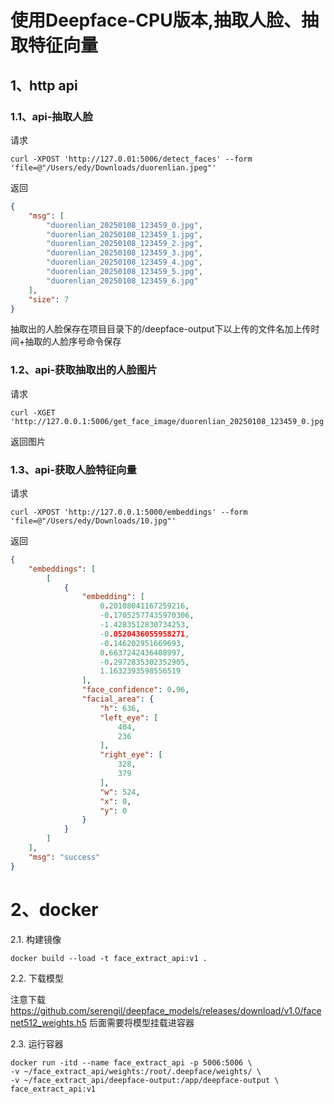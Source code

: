 # 使用Deepface-CPU版本,抽取人脸、抽取特征向量

## 1、http api

### 1.1、api-抽取人脸
请求
```
curl -XPOST 'http://127.0.01:5006/detect_faces' --form 'file=@"/Users/edy/Downloads/duorenlian.jpeg"'
```

返回
```json
{
    "msg": [
        "duorenlian_20250108_123459_0.jpg",
        "duorenlian_20250108_123459_1.jpg",
        "duorenlian_20250108_123459_2.jpg",
        "duorenlian_20250108_123459_3.jpg",
        "duorenlian_20250108_123459_4.jpg",
        "duorenlian_20250108_123459_5.jpg",
        "duorenlian_20250108_123459_6.jpg"
    ],
    "size": 7
}
```
抽取出的人脸保存在项目目录下的/deepface-output下以上传的文件名加上传时间+抽取的人脸序号命令保存

### 1.2、api-获取抽取出的人脸图片
请求
```
curl -XGET 'http://127.0.0.1:5006/get_face_image/duorenlian_20250108_123459_0.jpg'
```

返回图片

### 1.3、api-获取人脸特征向量
请求
```
curl -XPOST 'http://127.0.0.1:5000/embeddings' --form 'file=@"/Users/edy/Downloads/10.jpg"'
```

返回
```json
{
    "embeddings": [
        [
            {
                "embedding": [
                    0.20108041167259216,
                    -0.17052577435970306,
                    -1.4283512830734253,
                    -0.0520436055958271,
                    -0.146202951669693,
                    0.6637242436408997,
                    -0.2972835302352905,
                    1.1632393598556519
                ],
                "face_confidence": 0.96,
                "facial_area": {
                    "h": 636,
                    "left_eye": [
                        404,
                        236
                    ],
                    "right_eye": [
                        328,
                        379
                    ],
                    "w": 524,
                    "x": 0,
                    "y": 0
                }
            }
        ]
    ],
    "msg": "success"
}
```

# 2、docker

2.1. 构建镜像
```shell
docker build --load -t face_extract_api:v1 . 
```
2.2. 下载模型

注意下载 https://github.com/serengil/deepface_models/releases/download/v1.0/facenet512_weights.h5 后面需要将模型挂载进容器

2.3. 运行容器
```shell
docker run -itd --name face_extract_api -p 5006:5006 \
-v ~/face_extract_api/weights:/root/.deepface/weights/ \
-v ~/face_extract_api/deepface-output:/app/deepface-output \
face_extract_api:v1
```